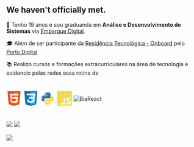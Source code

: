 ## We haven't officially met.

🧩 Tenho 19 anos e sou graduanda em **Análise e Desenvolvimento de Sistemas** via [Embarque Digital](https://www.portodigital.org/paginas-institucionais/pessoas/formacao?item=Embarque%20Digital#EmbarqueDigital).

🎓 Além de ser participante da [Residência Tecnológica - Onboard](https://residencia.portodigital.org/) pelo [Porto Digital](https://www.portodigital.org/noticias/conheca-o-porto-digital-o-maior-parque-tecnologico-urbano-e-aberto-do-brasil)

📚 Realizo cursos e formações extracurriculares na área de tecnologia e evidencio pelas redes essa rotina de 

#

<div style="display: inline-block">
  <img align="center" alt="BiaHTML" height="40" width="40" src="https://raw.githubusercontent.com/devicons/devicon/master/icons/html5/html5-original.svg">
  <img align="center" alt="BiaCSS" height="40" width="40" src="https://raw.githubusercontent.com/devicons/devicon/master/icons/css3/css3-original.svg">
  <img align="center" alt="BiaPython" height="40" width="40" src="https://raw.githubusercontent.com/devicons/devicon/master/icons/python/python-original.svg">
  <img align="center" alt="BiaJS" height="40" widht="40" src="https://raw.githubusercontent.com/devicons/devicon/master/icons/javascript/javascript-plain.svg">
  <img align="center" alt="BiaReact" height="40" widht="40" src="https://cdn.jsdelivr.net/gh/devicons/devicon@latest/icons/react/react-original.svg">
  
</div>

#
  
   <div>
     <a href="https://instagram.com/albtriz"  target="_blank"> <img src="https://img.shields.io/badge/-Instagram-%23E4405F?style=for-the-badge&logo=instagram&logoColor=white" target="_blank"></a>
     <a href="https://www.linkedin.com/in/anabeatrizbzp/" target="_blank"> <img src="https://img.shields.io/badge/-LinkedIn-%230077B5?style=for-the-badge&logo=linkedin&logoColor=white" target="_blank"></a> 
  
</div>


<div>
  <br>
    <a href="https://github.com/beatrizwth"/>
    <img height="150"  src="https://github-readme-stats.vercel.app/api/top-langs/?username=beatrizwth&layout=compact"
    </div>

  
